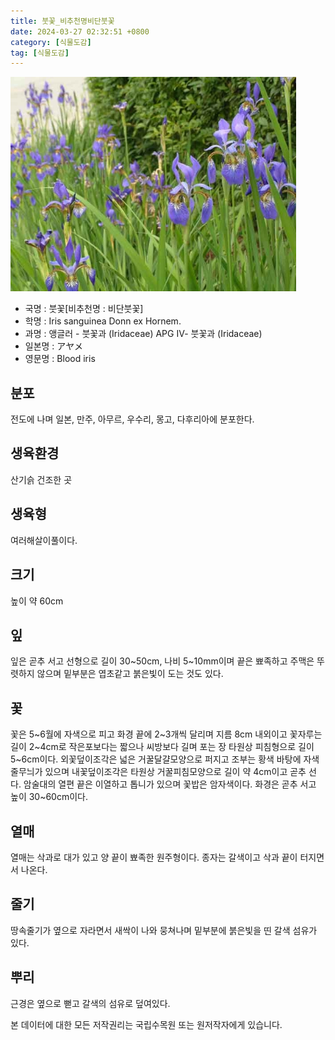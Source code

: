 ```yaml
---
title: 붓꽃_비추천명비단붓꽃
date: 2024-03-27 02:32:51 +0800
category: [식물도감]
tag: [식물도감]
---
```




![붓꽃[비추천명 : 비단붓꽃]](/assets/img/fileUpload/plants/basic/Iridaceae/Iris/15253/1_th2.JPG)
- 국명 : 붓꽃[비추천명 : 비단붓꽃]
- 학명 : Iris sanguinea Donn ex Hornem.
- 과명 : 앵글러 - 붓꽃과 (Iridaceae) APG Ⅳ- 붓꽃과 (Iridaceae)
- 일본명 : アヤメ
- 영문명 : Blood iris


## 분포
전도에 나며 일본, 만주, 아무르, 우수리, 몽고, 다후리아에 분포한다.
## 생육환경
산기슭 건조한 곳
## 생육형
여러해살이풀이다.
## 크기
높이 약 60cm
## 잎
잎은 곧추 서고 선형으로 길이 30~50cm, 나비 5~10mm이며 끝은 뾰족하고 주맥은 뚜렷하지 않으며 밑부분은 엽초같고 붉은빛이 도는 것도 있다.
## 꽃
꽃은 5~6월에 자색으로 피고 화경 끝에 2~3개씩 달리며 지름 8cm 내외이고 꽃자루는 길이 2~4cm로 작은포보다는 짧으나 씨방보다 길며 포는 장 타원상 피침형으로 길이 5~6cm이다. 외꽃덮이조각은 넓은 거꿀달걀모양으로 퍼지고 조부는 황색 바탕에 자색 줄무늬가 있으며 내꽃덮이조각은 타원상 거꿀피침모양으로 길이 약 4cm이고 곧추 선다. 암술대의 열편 끝은 이열하고 톱니가 있으며 꽃밥은 암자색이다. 화경은 곧추 서고 높이 30~60cm이다.
## 열매
열매는 삭과로 대가 있고 양 끝이 뾰족한 원주형이다. 종자는 갈색이고 삭과 끝이 터지면서 나온다. 
## 줄기
땅속줄기가 옆으로 자라면서 새싹이 나와 뭉쳐나며 밑부분에 붉은빛을 띤 갈색 섬유가 있다. 
## 뿌리
근경은 옆으로 뻗고 갈색의 섬유로 덮여있다.






본 데이터에 대한 모든 저작권리는 국립수목원 또는 원저작자에게 있습니다.
